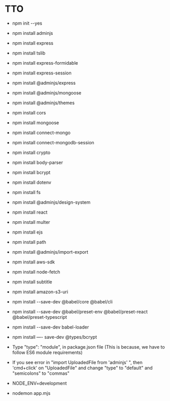 # TTO

- npm init --yes                        <!-- -->
- npm install adminjs                   <!-- -->
- npm install express                   <!-- -->
- npm install tslib                     <!-- -->
- npm install express-formidable        <!-- -->
- npm install express-session           <!-- -->
- npm install @adminjs/express          <!-- -->
- npm install @adminjs/mongoose         <!-- -->
- npm install @adminjs/themes           <!-- -->
- npm install cors                      <!-- -->
- npm install mongoose                  <!-- -->    
- npm install connect-mongo             <!-- -->
- npm install connect-mongodb-session   <!-- Stores Mongo Session -->
- npm install crypto                    <!-- -->
- npm install body-parser               <!-- -->        
- npm install bcrypt                    <!-- -->
- npm install dotenv                    <!-- -->
- npm install fs                        <!-- fs module is used to read the image file as binary data -->
- npm install @adminjs/design-system    <!-- -->
- npm install react                     <!-- -->
- npm install multer                    <!-- nodejs middleware used for uploading files -->
- npm install ejs                       <!-- helps to create an HTML page via templates with minimal code -->
- npm install path
- npm install @adminjs/import-export
- npm install aws-sdk
- npm install node-fetch
- npm install subtitle
- npm install amazon-s3-uri
- npm install --save-dev @babel/core @babel/cli
- npm install --save-dev @babel/preset-env @babel/preset-react @babel/preset-typescript 
- npm install --save-dev babel-loader
- npm install —- save-dev @types/bcrypt  


- Type "type": "module", in package.json file (This is because, we have to follow ES6 module requirements)

- If you see error in "import UploadedFile from 'adminjs' ", then 'cmd+click' on "UploadedFile" and change "type" to "default" and "semicolons" to "commas"

- NODE_ENV=development 
- nodemon app.mjs
